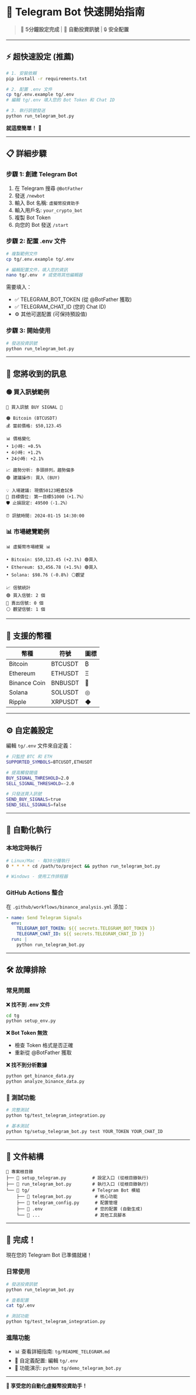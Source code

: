 # 🚀 Telegram Bot 快速開始指南

> 📱 **5分鐘設定完成** | 🤖 **自動投資訊號** | 🔒 **安全配置**

---

## ⚡ 超快速設定 (推薦)

```bash
# 1. 安裝依賴
pip install -r requirements.txt

# 2. 配置 .env 文件
cp tg/.env.example tg/.env
# 編輯 tg/.env 填入您的 Bot Token 和 Chat ID

# 3. 執行訊號發送
python run_telegram_bot.py
```

**就這麼簡單！** 🎉

---

## 📋 詳細步驟

### 步驟 1: 創建 Telegram Bot

1. 在 Telegram 搜尋 `@BotFather`
2. 發送 `/newbot`
3. 輸入 Bot 名稱: `虛擬幣投資助手`
4. 輸入用戶名: `your_crypto_bot`
5. 複製 Bot Token
6. 向您的 Bot 發送 `/start`

### 步驟 2: 配置 .env 文件

```bash
# 複製範例文件
cp tg/.env.example tg/.env

# 編輯配置文件，填入您的資訊
nano tg/.env  # 或使用其他編輯器
```

需要填入：
- ✅ TELEGRAM_BOT_TOKEN (從 @BotFather 獲取)
- ✅ TELEGRAM_CHAT_ID (您的 Chat ID)
- ⚙️ 其他可選配置 (可保持預設值)

### 步驟 3: 開始使用

```bash
# 發送投資訊號
python run_telegram_bot.py
```

---

## 📱 您將收到的訊息

### 🟢 買入訊號範例
```
🚀 買入訊號 BUY SIGNAL 🚀

🟠 Bitcoin (BTCUSDT)
💰 當前價格: $50,123.45

📊 價格變化
• 1小時: +0.5%
• 4小時: +1.2%
• 24小時: +2.1%

📈 趨勢分析: 多頭排列，趨勢偏多
🟢 建議操作: 買入 (BUY)

💡 入場建議: 現價50123輕倉試多
🎯 目標價位: 第一目標51000（+1.7%）
🛡️ 止損設定: 49500（-1.2%）

⏰ 訊號時間: 2024-01-15 14:30:00
```

### 📊 市場總覽範例
```
📊 虛擬幣市場總覽 📊

• Bitcoin: $50,123.45 (+2.1%) 🟢買入
• Ethereum: $3,456.78 (+1.5%) 🟢買入
• Solana: $98.76 (-0.8%) ⚪觀望

📈 信號統計
🟢 買入信號: 2 個
🔴 賣出信號: 0 個
⚪ 觀望信號: 1 個
```

---

## 🎯 支援的幣種

| 幣種 | 符號 | 圖標 |
|------|------|------|
| Bitcoin | BTCUSDT | ₿ |
| Ethereum | ETHUSDT | Ξ |
| Binance Coin | BNBUSDT | 🔶 |
| Solana | SOLUSDT | ◎ |
| Ripple | XRPUSDT | ◆ |

---

## ⚙️ 自定義設定

編輯 `tg/.env` 文件來自定義：

```bash
# 只監控 BTC 和 ETH
SUPPORTED_SYMBOLS=BTCUSDT,ETHUSDT

# 提高觸發閾值
BUY_SIGNAL_THRESHOLD=2.0
SELL_SIGNAL_THRESHOLD=-2.0

# 只發送買入訊號
SEND_BUY_SIGNALS=true
SEND_SELL_SIGNALS=false
```

---

## 🔄 自動化執行

### 本地定時執行

```bash
# Linux/Mac - 每30分鐘執行
0 * * * * cd /path/to/project && python run_telegram_bot.py

# Windows - 使用工作排程器
```

### GitHub Actions 整合

在 `.github/workflows/binance_analysis.yml` 添加：

```yaml
- name: Send Telegram Signals
  env:
    TELEGRAM_BOT_TOKEN: ${{ secrets.TELEGRAM_BOT_TOKEN }}
    TELEGRAM_CHAT_ID: ${{ secrets.TELEGRAM_CHAT_ID }}
  run: |
    python run_telegram_bot.py
```

---

## 🛠️ 故障排除

### 常見問題

**❌ 找不到 .env 文件**
```bash
cd tg
python setup_env.py
```

**❌ Bot Token 無效**
- 檢查 Token 格式是否正確
- 重新從 @BotFather 獲取

**❌ 找不到分析數據**
```bash
python get_binance_data.py
python analyze_binance_data.py
```

### 🧪 測試功能

```bash
# 完整測試
python tg/test_telegram_integration.py

# 基本測試
python tg/setup_telegram_bot.py test YOUR_TOKEN YOUR_CHAT_ID
```

---

## 📁 文件結構

```
📁 專案根目錄
├── 📄 setup_telegram.py          # 設定入口 (從根目錄執行)
├── 📄 run_telegram_bot.py        # 執行入口 (從根目錄執行)
└── 📁 tg/                        # Telegram Bot 模組
    ├── 📄 telegram_bot.py         # 核心功能
    ├── 📄 telegram_config.py      # 配置管理
    ├── 📄 .env                    # 您的配置 (自動生成)
    └── 📄 ...                     # 其他工具腳本
```

---

## 🎉 完成！

現在您的 Telegram Bot 已準備就緒！

### 日常使用

```bash
# 發送投資訊號
python run_telegram_bot.py

# 查看配置
cat tg/.env

# 測試功能
python tg/test_telegram_integration.py
```

### 進階功能

- 📊 查看詳細指南: `tg/README_TELEGRAM.md`
- 🔧 自定義配置: 編輯 `tg/.env`
- 🧪 功能演示: `python tg/demo_telegram_bot.py`

---

**🚀 享受您的自動化虛擬幣投資助手！**